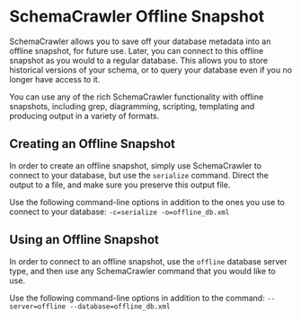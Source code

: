 # SchemaCrawler Offline Snapshot

SchemaCrawler allows you to save off your database metadata into an 
offline snapshot, for future use. Later, you can connect to this offline 
snapshot as you would to a regular database. This allows you to store 
historical versions of your schema, or to query your database even if 
you no longer have access to it. 

You can use any of the rich SchemaCrawler functionality with offline 
snapshots, including grep, diagramming, scripting, templating and 
producing output in a variety of formats. 

## Creating an Offline Snapshot

In order to create an offline snapshot, simply use SchemaCrawler to 
connect to your database, but use the `serialize` command. Direct the 
output to a file, and make sure you preserve this output file. 

Use the following command-line options in addition to the ones you use 
to connect to your database: `-c=serialize -o=offline_db.xml` 

## Using an Offline Snapshot

In order to connect to an offline snapshot, use the `offline` database
server type, and then use any SchemaCrawler command that you would like
to use.

Use the following command-line options in addition to the command: 
`--server=offline --database=offline_db.xml`
